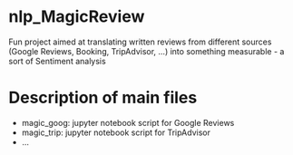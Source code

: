 # nlp_MagicReview
Fun project aimed at translating written reviews from different sources (Google Reviews, Booking, TripAdvisor, ...) into something measurable - a sort of Sentiment analysis

# Description of main files
- magic_goog: jupyter notebook script for Google Reviews
- magic_trip: jupyter notebook script for TripAdvisor
- ...
